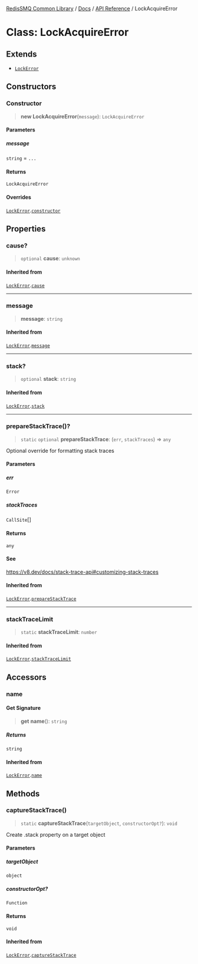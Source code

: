 [RedisSMQ Common Library](../../../README.md) / [Docs](../../README.md) / [API Reference](../README.md) / LockAcquireError

# Class: LockAcquireError

## Extends

- [`LockError`](LockError.md)

## Constructors

### Constructor

> **new LockAcquireError**(`message`): `LockAcquireError`

#### Parameters

##### message

`string` = `...`

#### Returns

`LockAcquireError`

#### Overrides

[`LockError`](LockError.md).[`constructor`](LockError.md#constructor)

## Properties

### cause?

> `optional` **cause**: `unknown`

#### Inherited from

[`LockError`](LockError.md).[`cause`](LockError.md#cause)

***

### message

> **message**: `string`

#### Inherited from

[`LockError`](LockError.md).[`message`](LockError.md#message)

***

### stack?

> `optional` **stack**: `string`

#### Inherited from

[`LockError`](LockError.md).[`stack`](LockError.md#stack)

***

### prepareStackTrace()?

> `static` `optional` **prepareStackTrace**: (`err`, `stackTraces`) => `any`

Optional override for formatting stack traces

#### Parameters

##### err

`Error`

##### stackTraces

`CallSite`[]

#### Returns

`any`

#### See

https://v8.dev/docs/stack-trace-api#customizing-stack-traces

#### Inherited from

[`LockError`](LockError.md).[`prepareStackTrace`](LockError.md#preparestacktrace)

***

### stackTraceLimit

> `static` **stackTraceLimit**: `number`

#### Inherited from

[`LockError`](LockError.md).[`stackTraceLimit`](LockError.md#stacktracelimit)

## Accessors

### name

#### Get Signature

> **get** **name**(): `string`

##### Returns

`string`

#### Inherited from

[`LockError`](LockError.md).[`name`](LockError.md#name)

## Methods

### captureStackTrace()

> `static` **captureStackTrace**(`targetObject`, `constructorOpt?`): `void`

Create .stack property on a target object

#### Parameters

##### targetObject

`object`

##### constructorOpt?

`Function`

#### Returns

`void`

#### Inherited from

[`LockError`](LockError.md).[`captureStackTrace`](LockError.md#capturestacktrace)
